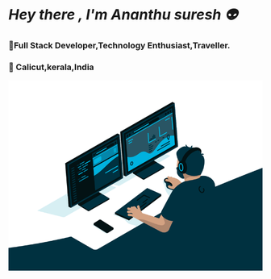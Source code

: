 # ***Hey there , I'm Ananthu suresh 👽***

### 📌Full Stack Developer,Technology Enthusiast,Traveller.
  ### 📍 Calicut,kerala,India

![giphy](giphy.gif)
